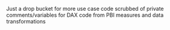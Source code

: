 Just a drop bucket for more use case code scrubbed of private comments/variables for DAX code from PBI measures and data transformations
